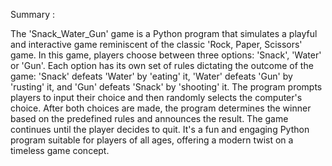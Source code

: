 Summary : 

The 'Snack_Water_Gun' game is a Python program that simulates a playful and interactive game reminiscent of the classic 'Rock, Paper, Scissors' game. 
In this game, players choose between three options: 'Snack', 'Water' or 'Gun'.
Each option has its own set of rules dictating the outcome of the game: 'Snack' defeats 'Water' by 'eating' it, 'Water' defeats 'Gun' by 'rusting' it, and 'Gun' defeats 'Snack' by 'shooting' it. 
The program prompts players to input their choice and then randomly selects the computer's choice. 
After both choices are made, the program determines the winner based on the predefined rules and announces the result. 
The game continues until the player decides to quit. 
It's a fun and engaging Python program suitable for players of all ages, offering a modern twist on a timeless game concept.
